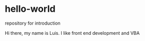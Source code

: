 # hello-world
repository for introduction

Hi there, my name is Luis. I like front end development and VBA
